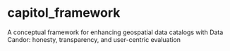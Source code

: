 # capitol_framework
 A conceptual framework for enhancing geospatial data catalogs with Data Candor: honesty, transparency, and user-centric evaluation
